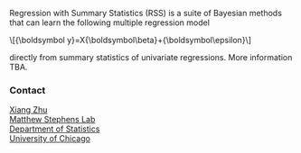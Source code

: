 Regression with Summary Statistics (RSS) is a suite of Bayesian methods
that can learn the following multiple regression model

\\[{\boldsymbol y}=X{\boldsymbol\beta}+{\boldsymbol\epsilon}\\]

directly from summary statistics of univariate regressions.
More information TBA.

### Contact

[Xiang Zhu](https://github.com/xiangzhu) <br>
[Matthew Stephens Lab](http://stephenslab.uchicago.edu) <br>
[Department of Statistics](https://galton.uchicago.edu) <br>
[University of Chicago](https://www.uchicago.edu) <br>

